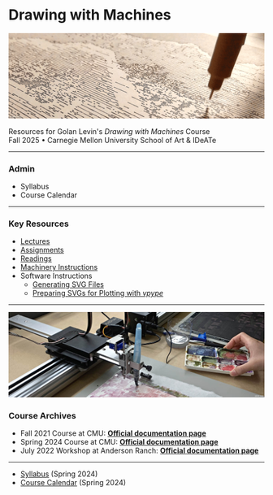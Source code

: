 # Drawing with Machines

![60428_banner_2021](syllabus/60428_banner_2021.png)

Resources for Golan Levin's *Drawing with Machines* Course<br />Fall 2025 • Carnegie Mellon University School of Art & IDeATe

---

### Admin

* Syllabus 
* Course Calendar

---

### Key Resources

* [Lectures](lectures/README.md)
* [Assignments](assignments/README.md)
* [Readings](readings/README.md)
* [Machinery Instructions](machines/README.md)
* Software Instructions
  * [Generating SVG Files](generating_svg/README.md)
  * [Preparing SVGs for Plotting with *vpype*](generating_svg/vpype_svg_prep/README.md)

---

![60428_banner_2025](syllabus/60428_banner_2025.jpg)

### Course Archives

* Fall 2021 Course at CMU: [**Official documentation page**](documentation/2021/README.md)
* Spring 2024 Course at CMU: [**Official documentation page**](documentation/2024/README.md)
* July 2022 Workshop at Anderson Ranch: [**Official documentation page**](documentation/2022/README.md)

---

* [Syllabus](syllabus/60-225_syllabus_spring_2024.md) (Spring 2024)
* [Course Calendar](2024.md) (Spring 2024)